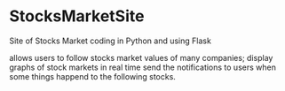 # StocksMarketSite
Site of Stocks Market coding in Python and using Flask

allows users to follow stocks market values of many companies; 
display graphs of stock markets in real time
send the notifications to users when some things happend to the following stocks.
